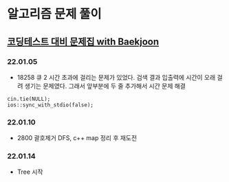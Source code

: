 # 알고리즘 문제 풀이

## [코딩테스트 대비 문제집 with Baekjoon](https://github.com/tony9402/baekjoon)

### 22.01.05

* 18258 큐 2
 시간 초과에 걸리는 문제가 있었다.
 검색 결과 입출력에 시간이 오래 걸려 생기는 문제였다.
 그래서 앞부분에 두 줄 추가해서 시간 문제 해결
 ```
 cin.tie(NULL);
 ios::sync_with_stdio(false);
 ```
 
 ### 22.01.10

* 2800 괄호제거
 DFS, c++ map 정리 후 재도전

### 22.01.14
 * Tree 시작


